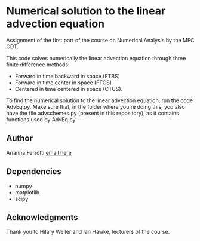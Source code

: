 # Numerical solution to the linear advection equation
Assignment of the first part of the course on Numerical Analysis by the MFC CDT.

This code solves numerically the linear advection equation through three finite difference methods:
* Forward in time backward in space (FTBS)
* Forward in time center in space (FTCS)
* Centered in time centered in space (CTCS).

To find the numerical solution to the linear advection equation, run the code AdvEq.py. Make sure that, in the folder where you're doing this, you also have the file advschemes.py (present in this repository), as it contains functions used by AdvEq.py.

## Author
Arianna Ferrotti [email here](mailto:a.ferrotti@soton.ac.uk)

## Dependencies
* numpy
* matplotlib
* scipy

## Acknowledgments
Thank you to Hilary Weller and Ian Hawke, lecturers of the course.

